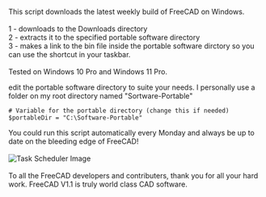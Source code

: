 This script downloads the latest weekly build of FreeCAD on Windows.\
\
1 - downloads to the Downloads directory\
2 - extracts it to the specified portable software directory\
3 - makes a link to the bin file inside the portable software dirctory so you can use the shortcut in your taskbar.\
\
Tested on Windows 10 Pro and Windows 11 Pro.

edit the portable software directory to suite your needs. I personally use a folder on my root directory named "Sortware-Portable"

~~~
# Variable for the portable directory (change this if needed)
$portableDir = "C:\Software-Portable"
~~~

You could run this script automatically every Monday and always be up to date on the bleeding edge of FreeCAD!
\
\
![Task Scheduler Image](https://i.imgur.com/q1CkHC8.png"TaskScheduler")
\
\
To all the FreeCAD developers and contributers, thank you for all your hard work. FreeCAD V1.1 is truly world class CAD software.

